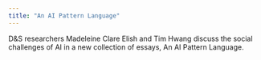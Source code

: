 ```yaml
---
title: "An AI Pattern Language"
---
```


D&S researchers Madeleine Clare Elish and Tim Hwang discuss the social challenges of AI in a new collection of essays, An AI Pattern Language.

